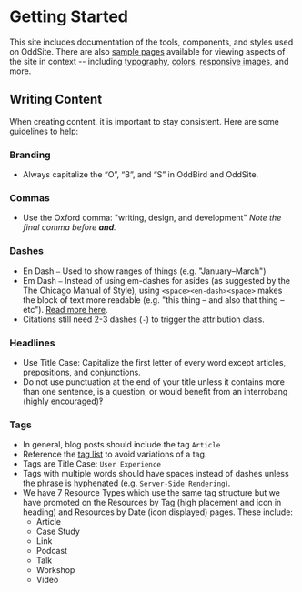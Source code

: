 # Getting Started

This site includes documentation of the tools,
components, and styles used on OddSite.
There are also [sample pages](/sample/) available
for viewing aspects of the site in context --
including [typography](/sample/type/),
[colors](/cascading-colors/), [responsive images](/sample/images/), and more.

## Writing Content

When creating content, it is important to stay consistent. Here are some
guidelines to help:

### Branding

- Always capitalize the “O”, “B”, and “S” in OddBird and OddSite.

### Commas

- Use the Oxford comma: "writing, design, and development"
  *Note the final comma before **and**.*

### Dashes

- En Dash `–` Used to show ranges of things (e.g. "January–March")
- Em Dash `—` Instead of using em-dashes for asides (as suggested by the The
  Chicago Manual of Style), using `<space><en-dash><space>` makes the block of
  text more readable (e.g. "this thing – and also that thing – etc").
  [Read more here](https://www.smashingmagazine.com/2011/08/mind-your-en-and-em-dashes-typographic-etiquette/#the-en-dash-and-the-em-dash).
- Citations still need 2-3 dashes (`-`) to trigger the attribution class.

### Headlines

- Use Title Case: Capitalize the first letter of every word except articles,
  prepositions, and conjunctions.
- Do not use punctuation at the end of your title unless it contains
  more than one sentence, is a question, or would benefit from an interrobang
  (highly encouraged)‽

### Tags

- In general, blog posts should include the tag `Article`
- Reference the [tag list](/tags/) to avoid variations of a tag.
- Tags are Title Case: `User Experience`
- Tags with multiple words should have spaces instead of dashes unless the
  phrase is hyphenated (e.g. `Server-Side Rendering`).
- We have 7 Resource Types which use the same tag structure but we have promoted on the
  Resources by Tag (high placement and icon in heading)
  and Resources by Date (icon displayed) pages. These include:
  - Article
  - Case Study
  - Link
  - Podcast
  - Talk
  - Workshop
  - Video

